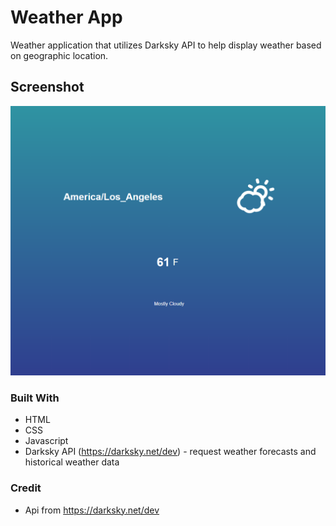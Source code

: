 # Weather App

Weather application that utilizes Darksky API to help display weather based on geographic location.

## Screenshot

![photo-of-game](https://github.com/codewithsrobins1/WeatherApp/blob/master/readmeImg.PNG?raw=true)

### Built With

* HTML
* CSS
* Javascript
* Darksky API (https://darksky.net/dev) - request weather forecasts and historical weather data 

### Credit

* Api from https://darksky.net/dev

